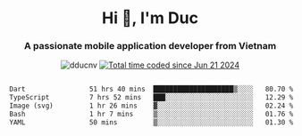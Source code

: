 <h1 align="center">
  Hi 👋, I'm  Duc</h1>
<h3 align="center">A passionate mobile application developer from Vietnam</h3>  
  
<p align="center"> <img src="https://komarev.com/ghpvc/?username=dducnv&label=Profile%20views&color=0e75b6&style=flat" alt="dducnv" /> 
<a href="https://wakatime.com/@4d2a2cd9-1bcb-4dd1-84a4-dce128a35137"><img src="https://wakatime.com/badge/user/4d2a2cd9-1bcb-4dd1-84a4-dce128a35137.svg" alt="Total time coded since Jun 21 2024" /></a>
</p>  

<div style="width: 100vw; overflow-x: auto; flex:center">
  <!--START_SECTION:waka-->

```txt
Dart                51 hrs 40 mins  ████████████████████▒░░░░   80.70 %
TypeScript          7 hrs 52 mins   ███░░░░░░░░░░░░░░░░░░░░░░   12.29 %
Image (svg)         1 hr 26 mins    ▓░░░░░░░░░░░░░░░░░░░░░░░░   02.24 %
Bash                1 hr 7 mins     ▒░░░░░░░░░░░░░░░░░░░░░░░░   01.76 %
YAML                50 mins         ▒░░░░░░░░░░░░░░░░░░░░░░░░   01.30 %
```

<!--END_SECTION:waka-->
</div>




  
